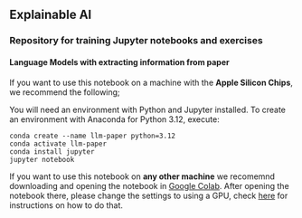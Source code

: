## Explainable AI

### Repository for training Jupyter notebooks and exercises

#### Language Models with extracting information from paper 

If you want to use this notebook on a machine with the **Apple Silicon Chips**, we recommend the following;

You will need an environment with Python and Jupyter installed. To create an environment with Anaconda for Python 3.12, execute: 

```
conda create --name llm-paper python=3.12
conda activate llm-paper
conda install jupyter
jupyter notebook
```

If you want to use this notebook on **any other machine** we recomemnd downloading and opening the notebook in [Google Colab](https://colab.research.google.com/). After opening the notebook there, please change the settings to using a GPU, check [here](https://www.geeksforgeeks.org/how-to-use-gpu-in-google-colab/) for instructions on how to do that.
